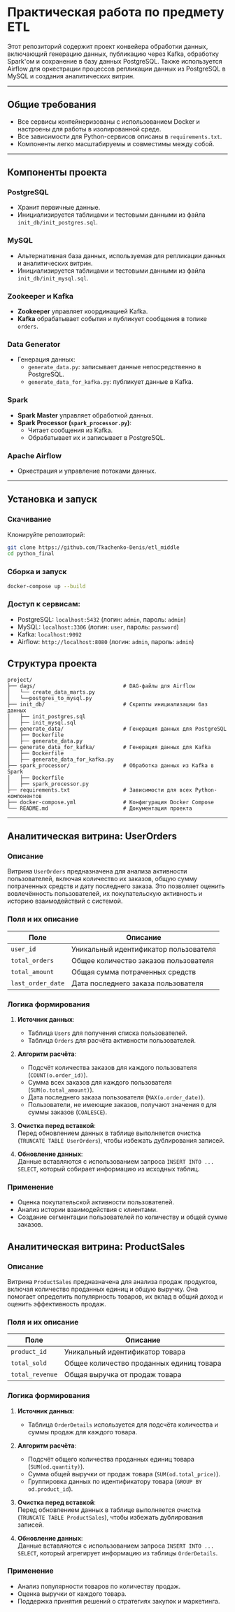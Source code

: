 # Практическая работа по предмету ETL

Этот репозиторий содержит проект конвейера обработки данных, включающий генерацию данных, публикацию через Kafka, обработку Spark'ом и сохранение в базу данных PostgreSQL. Также используется Airflow для оркестрации процессов репликации данных из PostgreSQL в MySQL и создания аналитических витрин.

---

## Общие требования

- Все сервисы контейнеризованы с использованием Docker и настроены для работы в изолированной среде.
- Все зависимости для Python-сервисов описаны в `requirements.txt`.
- Компоненты легко масштабируемы и совместимы между собой.

---

## Компоненты проекта

### PostgreSQL
- Хранит первичные данные.
- Инициализируется таблицами и тестовыми данными из файла `init_db/init_postgres.sql`.

### MySQL
- Альтернативная база данных, используемая для репликации данных и аналитических витрин.
- Инициализируется таблицами и тестовыми данными из файла `init_db/init_mysql.sql`.

### Zookeeper и Kafka
- **Zookeeper** управляет координацией Kafka.
- **Kafka** обрабатывает события и публикует сообщения в топике `orders`.

### Data Generator
- Генерация данных:
  - `generate_data.py`: записывает данные непосредственно в PostgreSQL.
  - `generate_data_for_kafka.py`: публикует данные в Kafka.

### Spark
- **Spark Master** управляет обработкой данных.
- **Spark Processor (`spark_processor.py`)**:
  - Читает сообщения из Kafka.
  - Обрабатывает их и записывает в PostgreSQL.

### Apache Airflow
- Оркестрация и управление потоками данных.

---

## Установка и запуск

### Скачивание
Клонируйте репозиторий:

```bash
git clone https://github.com/Tkachenko-Denis/etl_middle
cd python_final
```
### Сборка и запуск

```bash
docker-compose up --build
```
### Доступ к сервисам:

- PostgreSQL: `localhost:5432` (логин: `admin`, пароль: `admin`)
- MySQL: `localhost:3306` (логин: `user`, пароль: `password`)
- Kafka: `localhost:9092`
- Airflow: `http://localhost:8080` (логин: `admin`, пароль: `admin`)


## Структура проекта

```plaintext
project/
├── dags/                            # DAG-файлы для Airflow
│   └── create_data_marts.py
│   └──postgres_to_mysql.py
├── init_db/                         # Скрипты инициализации баз данных
│   ├── init_postgres.sql
│   ├── init_mysql.sql
├── generate_data/                   # Генерация данных для PostgreSQL
│   ├── Dockerfile
│   ├── generate_data.py
├── generate_data_for_kafka/         # Генерация данных для Kafka
│   ├── Dockerfile
│   ├── generate_data_for_kafka.py
├── spark_processor/                 # Обработка данных из Kafka в Spark
│   ├── Dockerfile
│   ├── spark_processor.py
├── requirements.txt                 # Зависимости для всех Python-компонентов
├── docker-compose.yml               # Конфигурация Docker Compose
└── README.md                        # Документация проекта
```

---

## Аналитическая витрина: UserOrders

### Описание  
Витрина `UserOrders` предназначена для анализа активности пользователей, включая количество их заказов, общую сумму потраченных средств и дату последнего заказа. Это позволяет оценить вовлечённость пользователей, их покупательскую активность и историю взаимодействий с системой.

### Поля и их описание  

| Поле              | Описание                                 |
|-------------------|------------------------------------------|
| `user_id`         | Уникальный идентификатор пользователя    |
| `total_orders`    | Общее количество заказов пользователя    |
| `total_amount`    | Общая сумма потраченных средств          |
| `last_order_date` | Дата последнего заказа пользователя      |

### Логика формирования  

1. **Источник данных**:  
   - Таблица `Users` для получения списка пользователей.
   - Таблица `Orders` для расчёта активности пользователей.

2. **Алгоритм расчёта**:
   - Подсчёт количества заказов для каждого пользователя (`COUNT(o.order_id)`).
   - Сумма всех заказов для каждого пользователя (`SUM(o.total_amount)`).
   - Дата последнего заказа пользователя (`MAX(o.order_date)`).
   - Пользователи, не имеющие заказов, получают значения `0` для суммы заказов (`COALESCE`).

3. **Очистка перед вставкой**:  
   Перед обновлением данных в таблице выполняется очистка (`TRUNCATE TABLE UserOrders`), чтобы избежать дублирования записей.

4. **Обновление данных**:  
   Данные вставляются с использованием запроса `INSERT INTO ... SELECT`, который собирает информацию из исходных таблиц.

### Применение  
- Оценка покупательской активности пользователей.
- Анализ истории взаимодействия с клиентами.
- Создание сегментации пользователей по количеству и общей сумме заказов.

## Аналитическая витрина: ProductSales

### Описание  
Витрина `ProductSales` предназначена для анализа продаж продуктов, включая количество проданных единиц и общую выручку. Она помогает определить популярность товаров, их вклад в общий доход и оценить эффективность продаж.

### Поля и их описание  

| Поле             | Описание                                   |
|------------------|--------------------------------------------|
| `product_id`     | Уникальный идентификатор товара            |
| `total_sold`     | Общее количество проданных единиц товара   |
| `total_revenue`  | Общая выручка от продаж товара             |

### Логика формирования  

1. **Источник данных**:  
   - Таблица `OrderDetails` используется для подсчёта количества и суммы продаж для каждого товара.

2. **Алгоритм расчёта**:
   - Подсчёт общего количества проданных единиц товара (`SUM(od.quantity)`).
   - Сумма общей выручки от продаж товара (`SUM(od.total_price)`).
   - Группировка данных по идентификатору товара (`GROUP BY od.product_id`).

3. **Очистка перед вставкой**:  
   Перед обновлением данных в таблице выполняется очистка (`TRUNCATE TABLE ProductSales`), чтобы избежать дублирования записей.

4. **Обновление данных**:  
   Данные вставляются с использованием запроса `INSERT INTO ... SELECT`, который агрегирует информацию из таблицы `OrderDetails`.

### Применение  
- Анализ популярности товаров по количеству продаж.
- Оценка выручки от каждого товара.
- Поддержка принятия решений о стратегиях закупок и маркетинга.
